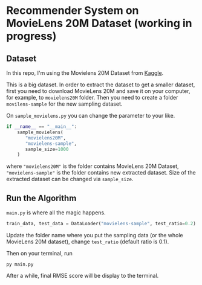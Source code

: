 # Recommender System on MovieLens 20M Dataset (working in progress)

## Dataset
In this repo, I'm using the Movielens 20M Dataset from [Kaggle](https://www.kaggle.com/grouplens/movielens-20m-dataset).

This is a big dataset.
In order to extract the dataset to get a smaller dataset, first you need to download MovieLens 20M and save it on your computer, for example, to `movielens20M` folder.
Then you need to create a folder `movilens-sample` for the new sampling dataset.

On `sample_movielens.py` you can change the parameter to your like.

```python
if __name__ == "__main__":
    sample_movielens(
       "movielens20M",
       "movielens-sample",
       sample_size=1000
    )
```

where `"movielens20M"` is the folder contains MovieLens 20M Dataset, `"movielens-sample"` is the folder contains new extracted dataset.
Size of the extracted dataset can be changed via `sample_size`.

## Run the Algorithm
`main.py` is where all the magic happens.

```python
train_data, test_data = DataLoader("movielens-sample", test_ratio=0.2).load()
```

Update the folder name where you put the sampling data (or the whole MovieLens 20M dataset), change `test_ratio` (default ratio is 0.1).

Then on your terminal, run
```
py main.py
```

After a while, final RMSE score will be display to the terminal.
